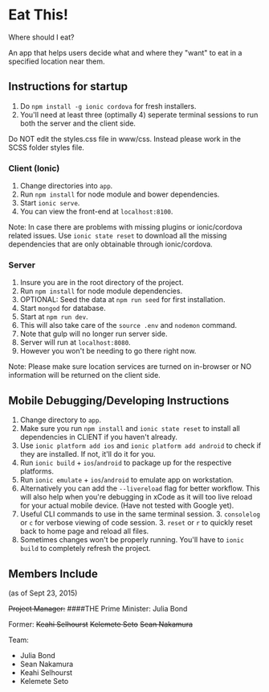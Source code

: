 # Eat This!
Where should I eat?

An app that helps users decide what and where they "want" to eat in a specified location near them.

## Instructions for startup

1. Do `npm install -g ionic cordova` for fresh installers.
1. You'll need at least three (optimally 4) seperate terminal sessions to run both the server and the client side.

Do NOT edit the styles.css file in www/css. Instead please work in the SCSS folder styles file. 

### Client (Ionic)
1. Change directories into `app`.
1. Run `npm install` for node module and bower dependencies.
1. Start `ionic serve`.
1. You can view the front-end at `localhost:8100`.

Note: In case there are problems with missing plugins or ionic/cordova related issues. Use `ionic state reset` to download all the missing dependencies that are only obtainable through ionic/cordova.

### Server
1. Insure you are in the root directory of the project.
1. Run `npm install` for node module dependencies.
1. OPTIONAL: Seed the data at `npm run seed` for first installation.
1. Start `mongod` for database.
1. Start at `npm run dev`.
  2. This will also take care of the `source .env` and `nodemon` command.
  2. Note that gulp will no longer run server side.
1. Server will run at `localhost:8080`.
  2. However you won't be needing to go there right now.

Note: Please make sure location services are turned on in-browser or NO information will be returned on the client side.

## Mobile Debugging/Developing Instructions
1. Change directory to `app`.
1. Make sure you run `npm install` and `ionic state reset` to install all dependencies in CLIENT if you haven't already.
1. Use `ionic platform add ios` and `ionic platform add android` to check if they are installed. If not, it'll do it for you.
1. Run `ionic build` + `ios`/`android` to package up for the respective platforms.
1. Run `ionic emulate` + `ios`/`android` to emulate app on workstation.
  2. Alternatively you can add the `--livereload` flag for better workflow. This will also help when you're debugging in xCode as it will too live reload for your actual mobile device. (Have not tested with Google yet).
  2. Useful CLI commands to use in the same terminal session.
    3. `consolelog` or `c` for verbose viewing of code session.
    3. `reset` or `r` to quickly reset back to home page and reload all files. 
  2. Sometimes changes won't be properly running. You'll have to `ionic build` to completely refresh the project.

## Members Include
(as of Sept 23, 2015)

~~Project Manager:~~
####THE Prime Minister:
Julia Bond

Former:
~~Keahi Selhourst~~ ~~Kelemete Seto~~ ~~Sean Nakamura~~

Team:
  - Julia Bond
  - Sean Nakamura
  - Keahi Selhourst
  - Kelemete Seto
